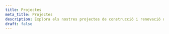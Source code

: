 ```yaml
---
title: Projectes
meta_title: Projectes
description: Explora els nostres projectes de construcció i renovació destacats. Des de cases modernes fins a espais comercials innovadors, descobreix la nostra excel·lència en el disseny i l'execució. Inspira't amb els nostres treballs i descobreix com podem fer realitat el teu projecte de somni.
draft: false
---
```

